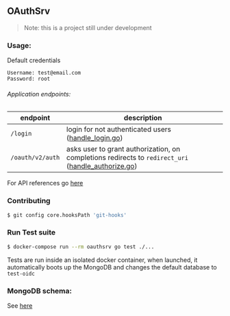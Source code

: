 ## OAuthSrv
> Note: this is a project still under development

### Usage:
Default credentials
```text
Username: test@email.com
Password: root
```

###### Application endpoints:
| endpoint| description |
|---------|-------------|
| `/login` | login for not authenticated users ([handle\_login.go](./pkg/handlers/handle_login.go))|
| `/oauth/v2/auth` | asks user to grant authorization, on completions redirects to `redirect_uri` ([handle\_authorize.go](./pkg/handlers/handle_authorize.go))|

For API references go [here](./docs/api.md)

### Contributing
```sh
$ git config core.hooksPath 'git-hooks'
```

### Run Test suite
```sh
$ docker-compose run --rm oauthsrv go test ./...
```
Tests are run inside an isolated docker container, when launched, it automatically
boots up the MongoDB and changes the default database to `test-oidc`

### MongoDB schema:
See [here](./docs/schema.md)
